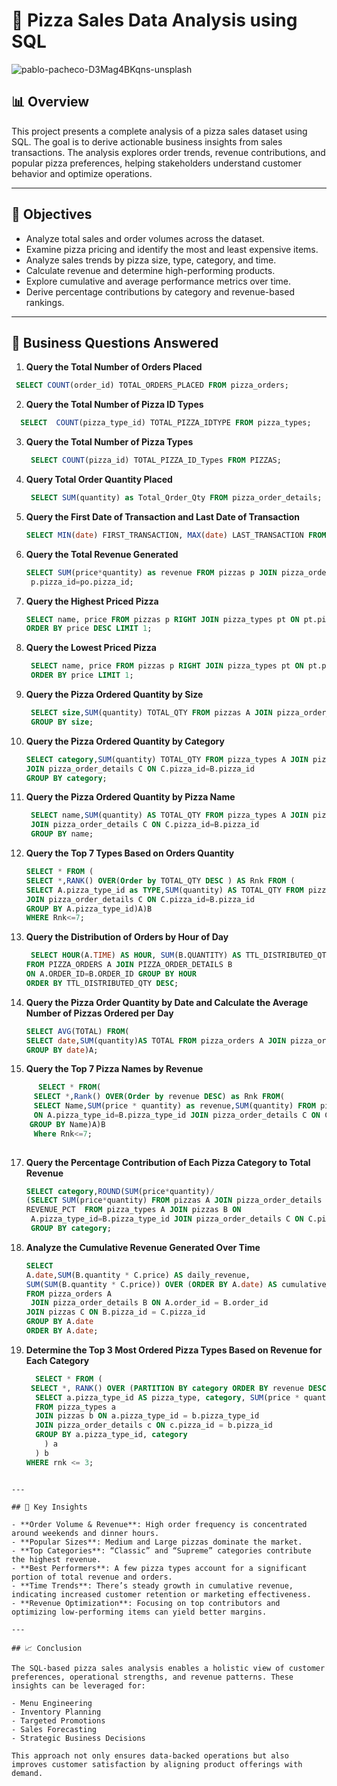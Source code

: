# 🍕 Pizza Sales Data Analysis using SQL
![pablo-pacheco-D3Mag4BKqns-unsplash](https://github.com/user-attachments/assets/6afcc134-3afc-455d-a548-922ddb48de4c)


## 📊 Overview

This project presents a complete analysis of a pizza sales dataset using SQL. The goal is to derive actionable business insights from sales transactions. The analysis explores order trends, revenue contributions, and popular pizza preferences, helping stakeholders understand customer behavior and optimize operations.

---

## 🎯 Objectives

- Analyze total sales and order volumes across the dataset.
- Examine pizza pricing and identify the most and least expensive items.
- Analyze sales trends by pizza size, type, category, and time.
- Calculate revenue and determine high-performing products.
- Explore cumulative and average performance metrics over time.
- Derive percentage contributions by category and revenue-based rankings.

---

## 🧩 Business Questions Answered

1. **Query the Total Number of Orders Placed**  
  ```sql
   SELECT COUNT(order_id) TOTAL_ORDERS_PLACED FROM pizza_orders;

  ```
2. **Query the Total Number of Pizza ID Types**  
  ```sql
    SELECT  COUNT(pizza_type_id) TOTAL_PIZZA_IDTYPE FROM pizza_types;
  ```

3. **Query the Total Number of Pizza Types**  

    ```sql
     SELECT COUNT(pizza_id) TOTAL_PIZZA_ID_Types FROM PIZZAS;
    ```

4. **Query Total Order Quantity Placed**  
     ```sql
      SELECT SUM(quantity) as Total_Qrder_Qty FROM pizza_order_details;
    ```

5. **Query the First Date of Transaction and Last Date of Transaction**  
     ```sql
     SELECT MIN(date) FIRST_TRANSACTION, MAX(date) LAST_TRANSACTION FROM pizza_orders;
    ```

6. **Query the Total Revenue Generated**  
     ```sql
     SELECT SUM(price*quantity) as revenue FROM pizzas p JOIN pizza_order_details po ON 
      p.pizza_id=po.pizza_id;
    ```

7. **Query the Highest Priced Pizza**  
     ```sql
     SELECT name, price FROM pizzas p RIGHT JOIN pizza_types pt ON pt.pizza_type_id = p.pizza_type_id
     ORDER BY price DESC LIMIT 1;
    ```

8. **Query the Lowest Priced Pizza**  
     ```sql
      SELECT name, price FROM pizzas p RIGHT JOIN pizza_types pt ON pt.pizza_type_id = p.pizza_type_id
      ORDER BY price LIMIT 1;
    ```

9. **Query the Pizza Ordered Quantity by Size**  
     ```sql
      SELECT size,SUM(quantity) TOTAL_QTY FROM pizzas A JOIN pizza_order_details B ON A.pizza_id=B.pizza_id
      GROUP BY size;
    ```

10. **Query the Pizza Ordered Quantity by Category**  
      ```sql
      SELECT category,SUM(quantity) TOTAL_QTY FROM pizza_types A JOIN pizzas B ON A.pizza_type_id=B.pizza_type_id
      JOIN pizza_order_details C ON C.pizza_id=B.pizza_id
      GROUP BY category;
    ```

11. **Query the Pizza Ordered Quantity by Pizza Name**  
      ```sql
       SELECT name,SUM(quantity) AS TOTAL_QTY FROM pizza_types A JOIN pizzas B ON A.pizza_type_id=B.pizza_type_id
       JOIN pizza_order_details C ON C.pizza_id=B.pizza_id
       GROUP BY name;
      ```

12. **Query the Top 7 Types Based on Orders Quantity**  
       ```sql
       SELECT * FROM (
       SELECT *,RANK() OVER(Order by TOTAL_QTY DESC ) AS Rnk FROM (
       SELECT A.pizza_type_id as TYPE,SUM(quantity) AS TOTAL_QTY FROM pizza_types A JOIN pizzas B ON A.pizza_type_id=B.pizza_type_id
       JOIN pizza_order_details C ON C.pizza_id=B.pizza_id
       GROUP BY A.pizza_type_id)A)B
       WHERE Rnk<=7;
       ```

13. **Query the Distribution of Orders by Hour of Day**  
       ```sql
        SELECT HOUR(A.TIME) AS HOUR, SUM(B.QUANTITY) AS TTL_DISTRIBUTED_QTY
      FROM PIZZA_ORDERS A JOIN PIZZA_ORDER_DETAILS B
      ON A.ORDER_ID=B.ORDER_ID GROUP BY HOUR
      ORDER BY TTL_DISTRIBUTED_QTY DESC;
       ```

14. **Query the Pizza Order Quantity by Date and Calculate the Average Number of Pizzas Ordered per Day**  
       ```sql
       SELECT AVG(TOTAL) FROM(
      SELECT date,SUM(quantity)AS TOTAL FROM pizza_orders A JOIN pizza_order_details B ON A.order_id=B.order_id
       GROUP BY date)A;
       ```

15. **Query the Top 7 Pizza Names by Revenue**  
 ```sql
       SELECT * FROM(
      SELECT *,Rank() OVER(Order by revenue DESC) as Rnk FROM(
      SELECT Name,SUM(price * quantity) as revenue,SUM(quantity) FROM pizza_types A JOIN pizzas B
      ON A.pizza_type_id=B.pizza_type_id JOIN pizza_order_details C ON C.pizza_id= B.pizza_id
     GROUP BY Name)A)B
      Where Rnk<=7;
  
 ```

17. **Query the Percentage Contribution of Each Pizza Category to Total Revenue**  
      ```sql
      SELECT category,ROUND(SUM(price*quantity)/
      (SELECT SUM(price*quantity) FROM pizzas A JOIN pizza_order_details B ON  A.pizza_id=B.pizza_id)*100,2)
      REVENUE_PCT  FROM pizza_types A JOIN pizzas B ON 
       A.pizza_type_id=B.pizza_type_id JOIN pizza_order_details C ON C.pizza_id=B.pizza_id
       GROUP BY category;
     ```

18. **Analyze the Cumulative Revenue Generated Over Time**  
      ```sql
      SELECT 
      A.date,SUM(B.quantity * C.price) AS daily_revenue,
      SUM(SUM(B.quantity * C.price)) OVER (ORDER BY A.date) AS cumulative_revenue
      FROM pizza_orders A
       JOIN pizza_order_details B ON A.order_id = B.order_id
      JOIN pizzas C ON B.pizza_id = C.pizza_id
      GROUP BY A.date
      ORDER BY A.date;
      
     ```

19. **Determine the Top 3 Most Ordered Pizza Types Based on Revenue for Each Category**  
      ```sql
        SELECT * FROM (
       SELECT *, RANK() OVER (PARTITION BY category ORDER BY revenue DESC) AS rnk FROM (
        SELECT a.pizza_type_id AS pizza_type, category, SUM(price * quantity) AS revenue 
        FROM pizza_types a 
        JOIN pizzas b ON a.pizza_type_id = b.pizza_type_id
        JOIN pizza_order_details c ON c.pizza_id = b.pizza_id
        GROUP BY a.pizza_type_id, category
          ) a
        ) b
    WHERE rnk <= 3;
```

---

## 📌 Key Insights

- **Order Volume & Revenue**: High order frequency is concentrated around weekends and dinner hours.
- **Popular Sizes**: Medium and Large pizzas dominate the market.
- **Top Categories**: “Classic” and “Supreme” categories contribute the highest revenue.
- **Best Performers**: A few pizza types account for a significant portion of total revenue and orders.
- **Time Trends**: There’s steady growth in cumulative revenue, indicating increased customer retention or marketing effectiveness.
- **Revenue Optimization**: Focusing on top contributors and optimizing low-performing items can yield better margins.

---

## 📈 Conclusion

The SQL-based pizza sales analysis enables a holistic view of customer preferences, operational strengths, and revenue patterns. These insights can be leveraged for:

- Menu Engineering  
- Inventory Planning  
- Targeted Promotions  
- Sales Forecasting  
- Strategic Business Decisions

This approach not only ensures data-backed operations but also improves customer satisfaction by aligning product offerings with demand.




